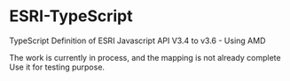 ESRI-TypeScript
===============

TypeScript Definition of ESRI Javascript API V3.4 to v3.6  - Using AMD

The work is currently in process, and the mapping is not already complete
Use it for testing purpose.

